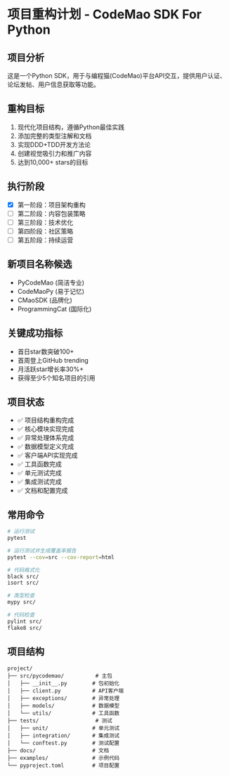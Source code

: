 # 项目重构计划 - CodeMao SDK For Python

## 项目分析
这是一个Python SDK，用于与编程猫(CodeMao)平台API交互，提供用户认证、论坛发帖、用户信息获取等功能。

## 重构目标
1. 现代化项目结构，遵循Python最佳实践
2. 添加完整的类型注解和文档
3. 实现DDD+TDD开发方法论
4. 创建视觉吸引力和推广内容
5. 达到10,000+ stars的目标

## 执行阶段
- [x] 第一阶段：项目架构重构
- [ ] 第二阶段：内容包装策略
- [ ] 第三阶段：技术优化
- [ ] 第四阶段：社区策略
- [ ] 第五阶段：持续运营

## 新项目名称候选
- PyCodeMao (简洁专业)
- CodeMaoPy (易于记忆)
- CMaoSDK (品牌化)
- ProgrammingCat (国际化)

## 关键成功指标
- 首日star数突破100+
- 首周登上GitHub trending
- 月活跃star增长率30%+
- 获得至少5个知名项目的引用

## 项目状态
- ✅ 项目结构重构完成
- ✅ 核心模块实现完成
- ✅ 异常处理体系完成
- ✅ 数据模型定义完成
- ✅ 客户端API实现完成
- ✅ 工具函数完成
- ✅ 单元测试完成
- ✅ 集成测试完成
- ✅ 文档和配置完成

## 常用命令
```bash
# 运行测试
pytest

# 运行测试并生成覆盖率报告
pytest --cov=src --cov-report=html

# 代码格式化
black src/
isort src/

# 类型检查
mypy src/

# 代码检查
pylint src/
flake8 src/
```

## 项目结构
```
project/
├── src/pycodemao/          # 主包
│   ├── __init__.py        # 包初始化
│   ├── client.py          # API客户端
│   ├── exceptions/        # 异常处理
│   ├── models/            # 数据模型
│   └── utils/             # 工具函数
├── tests/                  # 测试
│   ├── unit/              # 单元测试
│   ├── integration/       # 集成测试
│   └── conftest.py        # 测试配置
├── docs/                  # 文档
├── examples/              # 示例代码
└── pyproject.toml         # 项目配置
```